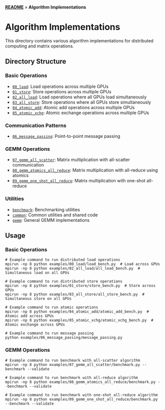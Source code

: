 **[README](../README.md)** » **Algorithm Implementations**

# Algorithm Implementations

This directory contains various algorithm implementations for distributed computing and matrix operations.

## Directory Structure

### Basic Operations
- [`00_load`](00_load): Load operations across multiple GPUs
- [`01_store`](01_store): Store operations across multiple GPUs
- [`02_all_load`](02_all_load): Load operations where all GPUs load simultaneously
- [`03_all_store`](03_all_store): Store operations where all GPUs store simultaneously
- [`04_atomic_add`](04_atomic_add): Atomic add operations across multiple GPUs
- [`05_atomic_xchg`](05_atomic_xchg): Atomic exchange operations across multiple GPUs

### Communication Patterns
- [`06_message_passing`](06_message_passing): Point-to-point message passing

### GEMM Operations
- [`07_gemm_all_scatter`](07_gemm_all_scatter): Matrix multiplication with all-scatter communication
- [`08_gemm_atomics_all_reduce`](08_gemm_atomics_all_reduce): Matrix multiplication with all-reduce using atomics
- [`09_gemm_one_shot_all_reduce`](09_gemm_one_shot_all_reduce): Matrix multiplication with one-shot all-reduce

### Utilities
- [`benchmark`](benchmark): Benchmarking utilities
- [`common`](common): Common utilities and shared code
- [`gemm`](gemm): General GEMM implementations

## Usage

### Basic Operations
```terminal
# Example command to run distributed load operations
mpirun -np 8 python examples/00_load/load_bench.py  # Load across GPUs
mpirun -np 8 python examples/02_all_load/all_load_bench.py  # Simultaneous load on all GPUs

# Example command to run distributed store operations
mpirun -np 8 python examples/01_store/store_bench.py  # Store across GPUs
mpirun -np 8 python examples/03_all_store/all_store_bench.py  # Simultaneous store on all GPUs

# Example command to run atomic operations
mpirun -np 8 python examples/04_atomic_add/atomic_add_bench.py  # Atomic add across GPUs
mpirun -np 8 python examples/05_atomic_xchg/atomic_xchg_bench.py  # Atomic exchange across GPUs

# Example command to run message passing
python examples/06_message_passing/message_passing.py
```

### GEMM Operations
```terminal
# Example command to run benchmark with all-scatter algorithm
mpirun -np 8 python examples/07_gemm_all_scatter/benchmark.py --benchmark --validate

# Example command to run benchmark with all-reduce algorithm
mpirun -np 8 python examples/08_gemm_atomics_all_reduce/benchmark.py --benchmark --validate

# Example command to run benchmark with one-shot all-reduce algorithm
mpirun -np 8 python examples/09_gemm_one_shot_all_reduce/benchmark.py --benchmark --validate
```
